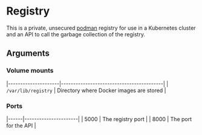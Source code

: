 # Registry

This is a private, unsecured [podman][Podman] registry for use in a Kubernetes cluster and an API to call the garbage collection of the registry.

## Arguments

### Volume mounts

|---------------------|------------------------------------------|
| `/var/lib/registry` | Directory where Docker images are stored |

### Ports

|------|----------------------|
| 5000 | The registry port    |
| 8000 | The port for the API |

[podman]: https://podman.io/